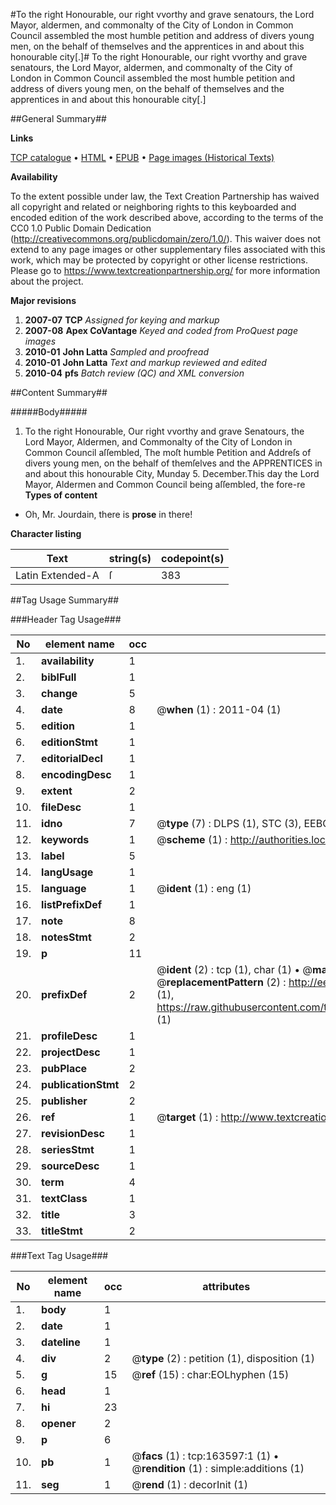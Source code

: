 #To the right Honourable, our right vvorthy and grave senatours, the Lord Mayor, aldermen, and commonalty of the City of London in Common Council assembled the most humble petition and address of divers young men, on the behalf of themselves and the apprentices in and about this honourable city[.]#
To the right Honourable, our right vvorthy and grave senatours, the Lord Mayor, aldermen, and commonalty of the City of London in Common Council assembled the most humble petition and address of divers young men, on the behalf of themselves and the apprentices in and about this honourable city[.]

##General Summary##

**Links**

[TCP catalogue](http://www.ota.ox.ac.uk/tcp/)  • 
[HTML](http://tei.it.ox.ac.uk/tcp/Texts-HTML/free/A94/A94594.html)  • 
[EPUB](http://tei.it.ox.ac.uk/tcp/Texts-EPUB/free/A94/A94594.epub) • 
[Page images (Historical Texts)](https://historicaltexts.jisc.ac.uk/eebo-99870082e)

**Availability**

To the extent possible under law, the Text Creation Partnership has waived all copyright and related or neighboring rights to this keyboarded and encoded edition of the work described above, according to the terms of the CC0 1.0 Public Domain Dedication (http://creativecommons.org/publicdomain/zero/1.0/). This waiver does not extend to any page images or other supplementary files associated with this work, which may be protected by copyright or other license restrictions. Please go to https://www.textcreationpartnership.org/ for more information about the project.

**Major revisions**

1. __2007-07__ __TCP__ *Assigned for keying and markup*
1. __2007-08__ __Apex CoVantage__ *Keyed and coded from ProQuest page images*
1. __2010-01__ __John Latta__ *Sampled and proofread*
1. __2010-01__ __John Latta__ *Text and markup reviewed and edited*
1. __2010-04__ __pfs__ *Batch review (QC) and XML conversion*

##Content Summary##

#####Body#####

1. To the right Honourable, Our right vvorthy and grave Senatours, the Lord Mayor, Aldermen, and Commonalty of the City of London in Common Council aſſembled, The moſt humble Petition and Addreſs of divers young men, on the behalf of themſelves and the APPRENTICES in and about this honourable City,
Munday 5. December.This day the Lord Mayor, Aldermen and Common Council being aſſembled, the fore-re
**Types of content**

  * Oh, Mr. Jourdain, there is **prose** in there!

**Character listing**


|Text|string(s)|codepoint(s)|
|---|---|---|
|Latin Extended-A|ſ|383|

##Tag Usage Summary##

###Header Tag Usage###

|No|element name|occ|attributes|
|---|---|---|---|
|1.|__availability__|1||
|2.|__biblFull__|1||
|3.|__change__|5||
|4.|__date__|8| @__when__ (1) : 2011-04 (1)|
|5.|__edition__|1||
|6.|__editionStmt__|1||
|7.|__editorialDecl__|1||
|8.|__encodingDesc__|1||
|9.|__extent__|2||
|10.|__fileDesc__|1||
|11.|__idno__|7| @__type__ (7) : DLPS (1), STC (3), EEBO-CITATION (1), PROQUEST (1), VID (1)|
|12.|__keywords__|1| @__scheme__ (1) : http://authorities.loc.gov/ (1)|
|13.|__label__|5||
|14.|__langUsage__|1||
|15.|__language__|1| @__ident__ (1) : eng (1)|
|16.|__listPrefixDef__|1||
|17.|__note__|8||
|18.|__notesStmt__|2||
|19.|__p__|11||
|20.|__prefixDef__|2| @__ident__ (2) : tcp (1), char (1)  •  @__matchPattern__ (2) : ([0-9\-]+):([0-9IVX]+) (1), (.+) (1)  •  @__replacementPattern__ (2) : http://eebo.chadwyck.com/downloadtiff?vid=$1&page=$2 (1), https://raw.githubusercontent.com/textcreationpartnership/Texts/master/tcpchars.xml#$1 (1)|
|21.|__profileDesc__|1||
|22.|__projectDesc__|1||
|23.|__pubPlace__|2||
|24.|__publicationStmt__|2||
|25.|__publisher__|2||
|26.|__ref__|1| @__target__ (1) : http://www.textcreationpartnership.org/docs/. (1)|
|27.|__revisionDesc__|1||
|28.|__seriesStmt__|1||
|29.|__sourceDesc__|1||
|30.|__term__|4||
|31.|__textClass__|1||
|32.|__title__|3||
|33.|__titleStmt__|2||


###Text Tag Usage###

|No|element name|occ|attributes|
|---|---|---|---|
|1.|__body__|1||
|2.|__date__|1||
|3.|__dateline__|1||
|4.|__div__|2| @__type__ (2) : petition (1), disposition (1)|
|5.|__g__|15| @__ref__ (15) : char:EOLhyphen (15)|
|6.|__head__|1||
|7.|__hi__|23||
|8.|__opener__|2||
|9.|__p__|6||
|10.|__pb__|1| @__facs__ (1) : tcp:163597:1 (1)  •  @__rendition__ (1) : simple:additions (1)|
|11.|__seg__|1| @__rend__ (1) : decorInit (1)|
